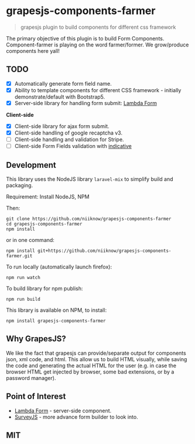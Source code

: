 # grapesjs-components-farmer
> grapesjs plugin to build components for different css framework

The primary objective of this plugin is to build Form Components.  Component-farmer is playing on the word farmer/former.  We grow/produce components here yall!

## TODO
- [x] Automatically generate form field name.
- [x] Ability to template components for different CSS framework - initially demonstrate/default with Bootstrap5.
- [x] Server-side library for handling form submit: [Lambda Form](https://github.com/niiknow/lambda-form)

**Client-side**
- [x] Client-side library for ajax form submit.
- [x] Client-side handling of google recaptcha v3.
- [ ] Client-side handling and validation for Stripe.
- [ ] Client-side Form Fields validation with [indicative](https://github.com/poppinss/indicative)

## Development
This library uses the NodeJS library `laravel-mix` to simplify build and packaging.

Requirement: Install NodeJS, NPM

Then:
```
git clone https://github.com/niiknow/grapesjs-components-farmer
cd grapesjs-components-farmer
npm install
```

or in one command:
```
npm install git+https://github.com/niiknow/grapesjs-components-farmer.git
```

To run locally (automatically launch firefox):
```
npm run watch
```

To build library for npm publish:
```
npm run build
```

This library is available on NPM, to install:
```
npm install grapesjs-components-farmer
```

## Why GrapesJS?
We like the fact that grapesjs can provide/separate output for components json, xml code, and html.  This allow us to build HTML visually, while saving the code and generating the actual HTML for the user (e.g. in case the browser HTML get injected by browser, some bad extensions, or by a password manager).

## Point of Interest
* [Lambda Form](https://github.com/niiknow/lambda-form) - server-side component.
* [SurveyJS](https://surveyjs.io/) - more advance form builder to look into.

## MIT
